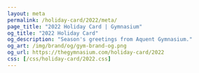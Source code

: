 ```yaml
---
layout: meta
permalink: /holiday-card/2022/meta/
page_title: "2022 Holiday Card | Gymnasium"
og_title: "2022 Holiday Card"
og_description: "Season's greetings from Aquent Gymnasium."
og_art: /img/brand/og/gym-brand-og.png
og_url: https://thegymnasium.com/holiday-card/2022
css: [/css/holiday-card/2022.css]
---
```

